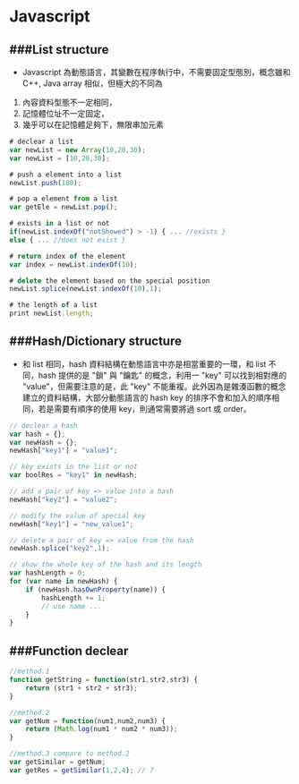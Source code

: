 # Javascript

<script type="text/javascript" src="../js/general.js"></script>

###List structure
---

* Javascript 為動態語言，其變數在程序執行中，不需要固定型態別，概念雖和 C++, Java array 相似，但極大的不同為
1. 內容資料型態不一定相同，
2. 記憶體位址不一定固定，
3. 幾乎可以在記憶體足夠下，無限串加元素

```javascript
# declear a list
var newList = new Array(10,20,30);
var newList = [10,20,30];

# push a element into a list
newList.push(100);

# pop a element from a list
var getEle = newList.pop();

# exists in a list or not
if(newList.indexOf("notShowed") > -1) { ... //exists }
else { ... //does not exist }

# return index of the element
var index = newList.indexOf(10);

# delete the element based on the special position
newList.splice(newList.indexOf(10),1);

# the length of a list
print newList.length;
```

###Hash/Dictionary structure
---

* 和 list 相同，hash 資料結構在動態語言中亦是相當重要的一環，和 list 不同，hash 提供的是 "鎖" 與 "鑰匙" 的概念，利用一 "key" 可以找到相對應的 "value"，但需要注意的是，此 "key" 不能重複。此外因為是雜湊函數的概念建立的資料結構，大部分動態語言的 hash key 的排序不會和加入的順序相同，若是需要有順序的使用 key，則通常需要將過 sort 或 order。

```javascript
// declear a hash
var hash = {};
var newHash = {};
newHash["key1"] = "value1";

// key exists in the list or not
var boolRes = "key1" in newHash;

// add a pair of key => value into a hash
newHash["key2"] = "value2";

// modify the value of special key
newHash["key1"] = "new_value1";

// delete a pair of key => value from the hash
newHash.splice("key2",1);

// show the whole key of the hash and its length
var hashLength = 0;
for (var name in newHash) {
	if (newHash.hasOwnProperty(name)) {
		hashLength += 1;
		// use name ...
	}
}
```

###Function declear
---

```javascript
//method.1
function getString = function(str1,str2,str3) {
	return (str1 + str2 + str3);
}

//method.2
var getNum = function(num1,num2,num3) {
	return (Math.log(num1 * num2 * num3));
}

//method.3 compare to method.2
var getSimilar = getNum;
var getRes = getSimilar(1,2,4);	// 7
```

